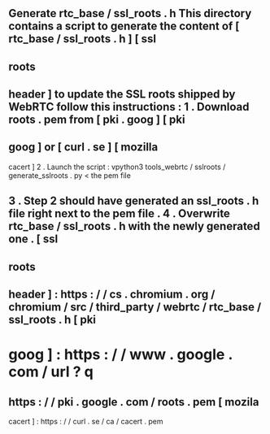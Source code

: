 #
Generate
rtc_base
/
ssl_roots
.
h
This
directory
contains
a
script
to
generate
the
content
of
[
rtc_base
/
ssl_roots
.
h
]
[
ssl
-
roots
-
header
]
to
update
the
SSL
roots
shipped
by
WebRTC
follow
this
instructions
:
1
.
Download
roots
.
pem
from
[
pki
.
goog
]
[
pki
-
goog
]
or
[
curl
.
se
]
[
mozilla
-
cacert
]
2
.
Launch
the
script
:
vpython3
tools_webrtc
/
sslroots
/
generate_sslroots
.
py
<
the
pem
file
>
3
.
Step
2
should
have
generated
an
ssl_roots
.
h
file
right
next
to
the
pem
file
.
4
.
Overwrite
rtc_base
/
ssl_roots
.
h
with
the
newly
generated
one
.
[
ssl
-
roots
-
header
]
:
https
:
/
/
cs
.
chromium
.
org
/
chromium
/
src
/
third_party
/
webrtc
/
rtc_base
/
ssl_roots
.
h
[
pki
-
goog
]
:
https
:
/
/
www
.
google
.
com
/
url
?
q
=
https
:
/
/
pki
.
google
.
com
/
roots
.
pem
[
mozila
-
cacert
]
:
https
:
/
/
curl
.
se
/
ca
/
cacert
.
pem
